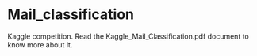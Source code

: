 # Mail_classification

Kaggle competition. Read the Kaggle_Mail_Classification.pdf document to know more about it. 
